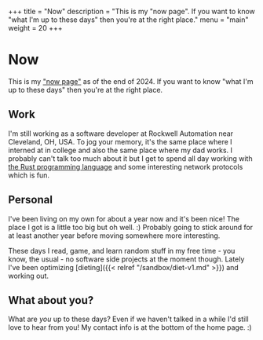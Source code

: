 +++
title = "Now"
description = "This is my \"now page\". If you want to know \"what I'm up to these days\" then you're at the right place."
menu = "main"
weight = 20
+++

# Now

This is my ["now page"](https://nownownow.com/about) as of the end of 2024. If you want to know "what I'm up to these days" then you're at the right place.

## Work

I'm still working as a software developer at Rockwell Automation near Cleveland, OH, USA. To jog your memory, it's the same place where I interned at in college and also the same place where my dad works. I probably can't talk too much about it but I get to spend all day working with [the Rust programming language](https://www.rust-lang.org) and some interesting network protocols which is fun.

## Personal

I've been living on my own for about a year now and it's been nice! The place I got is a little too big but oh well. :) Probably going to stick around for at least another year before moving somewhere more interesting.

These days I read, game, and learn random stuff in my free time - you know, the usual - no software side projects at the moment though. Lately I've been optimizing [dieting]({{< relref "/sandbox/diet-v1.md" >}}) and working out.

## What about you?

What are _you_ up to these days? Even if we haven't talked in a while I'd still love to hear from you! My contact info is at the bottom of the home page. :)
